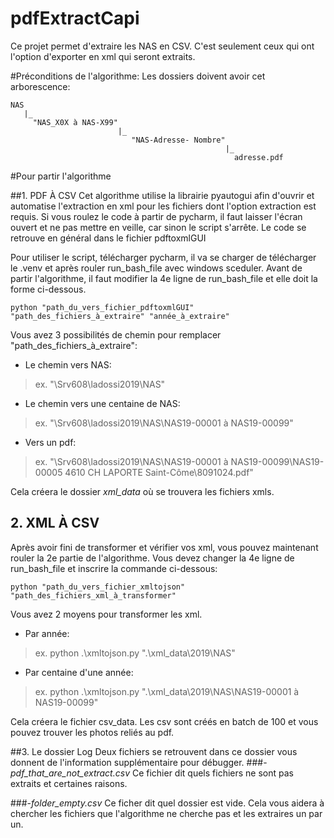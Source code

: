 # pdfExtractCapi
Ce projet permet d'extraire les NAS en CSV. C'est seulement ceux qui ont l'option d'exporter en xml qui seront extraits.

#Préconditions de l'algorithme:
Les dossiers doivent avoir cet arborescence:
``` 
NAS 
   |_
     "NAS_X0X à NAS-X99"
                        |_ 
                           "NAS-Adresse- Nombre"
                                                |_ 
                                                  adresse.pdf
```

#Pour partir l'algorithme

##1. PDF À CSV
Cet algorithme utilise la librairie pyautogui afin d'ouvrir et automatise l'extraction en xml pour les fichiers dont 
   l'option extraction est requis. Si vous roulez le code à partir de pycharm, il faut laisser l'écran ouvert
   et ne pas mettre en veille, car sinon le script s'arrête. Le code se retrouve en général dans le fichier pdftoxmlGUI
   
Pour utiliser le script, télécharger pycharm, il va se charger de télécharger le .venv et après rouler run_bash_file avec windows sceduler.
Avant de partir l'algorithme, il faut modifier la 4e ligne de run_bash_file et elle doit la forme ci-dessous.
```
python "path_du_vers_fichier_pdftoxmlGUI" "path_des_fichiers_à_extraire" "année_à_extraire"
```

Vous avez 3 possibilités de chemin pour remplacer "path_des_fichiers_à_extraire":
- Le chemin vers NAS:
> ex. "\\Srv608\ladossi2019\NAS"
- Le chemin vers une centaine de NAS:
>  ex. "\\Srv608\ladossi2019\NAS\NAS19-00001 à NAS19-00099"
- Vers un pdf: 
>  ex. "\\Srv608\ladossi2019\NAS\NAS19-00001 à NAS19-00099\NAS19-00005  4610 CH LAPORTE Saint-Côme\8091024.pdf"


Cela créera le dossier *xml_data* où se trouvera les fichiers xmls.

## 2. XML À CSV
Après avoir fini de transformer et vérifier vos xml, vous pouvez maintenant rouler la 2e partie de l'algorithme.
Vous devez changer la 4e ligne de run_bash_file et inscrire la commande ci-dessous:
```
python "path_du_vers_fichier_xmltojson" "path_des_fichiers_xml_à_transformer" 
```
Vous avez 2 moyens pour transformer les xml.

- Par année:
>    ex. python .\xmltojson.py  ".\xml_data\2019\NAS"


- Par centaine d'une année:
>    ex. python .\xmltojson.py  ".\xml_data\2019\NAS\NAS19-00001 à NAS19-00099"
      
Cela créera le fichier csv_data. Les csv sont créés en batch de 100 et vous pouvez trouver les photos reliés au pdf.

##3. Le dossier Log
Deux fichiers se retrouvent dans ce dossier vous donnent de l'information supplémentaire pour débugger.
###-*pdf_that_are_not_extract.csv*
Ce fichier dit quels fichiers ne sont pas extraits et certaines raisons.

###-*folder_empty.csv*
Ce ficher dit quel dossier est vide. Cela vous aidera à chercher les fichiers que l'algorithme ne cherche pas et les extraires un par un.  